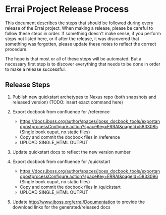 Errai Project Release Process
=============================

This document describes the steps that should be followed during every release of
the Errai project. When making a release, please be careful to follow these
steps in order. If something doesn't make sense, if you perform steps not listed
here, or if after the release, it was discovered that something was forgotten,
please update these notes to reflect the correct procedure.

The hope is that most or all of these steps will be automated. But a necessary
first step is to discover everything that needs to be done in order to make a
release successful.


Release Steps
-------------

1. Publish new quickstart archetypes to Nexus repo (both snapshots and released version)
   (TODO: insert exact command here)

1. Export docbook from confluence for /reference
   * https://docs.jboss.org/author/spaces/jboss_docbook_tools/exportandpostprocessConfigure.action?spaceKey=ERRAI&pageId=5833085 (Single book ouput, no static files)
   * Copy and commit the docbook files in /reference
   * UPLOAD SINGLE_HTML OUTPUT

1. Update quickstart docs to reflect the new version number

1. Export docbook from confluence for /quickstart
   * https://docs.jboss.org/author/spaces/jboss_docbook_tools/exportandpostprocessConfigure.action?spaceKey=ERRAI&pageId=5833096 (Single book ouput, no static files)
   * Copy and commit the docbook files in /quickstart
   * UPLOAD SINGLE_HTML OUTPUT

1. Update http://www.jboss.org/errai/Documentation to provide the download links for the generated/released docs